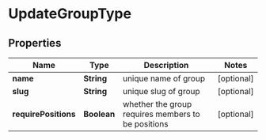 

# UpdateGroupType


## Properties

| Name | Type | Description | Notes |
|------------ | ------------- | ------------- | -------------|
|**name** | **String** | unique name of group |  [optional] |
|**slug** | **String** | unique slug of group |  [optional] |
|**requirePositions** | **Boolean** | whether the group requires members to be positions |  [optional] |



